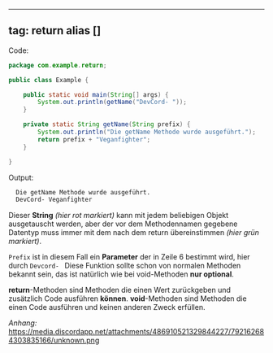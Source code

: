 
---
tag: return
alias []
---

Code:

```java
package com.example.return;

public class Example {

    public static void main(String[] args) {
        System.out.println(getName("DevCord- "));
    }

    private static String getName(String prefix) {
        System.out.println("Die getName Methode wurde ausgeführt.");
        return prefix + "Veganfighter";
    }

}

```

Output:
```css
  Die getName Methode wurde ausgeführt.
  DevCord- Veganfighter
```
Dieser **String** *(hier rot markiert)* kann mit jedem beliebigen Objekt ausgetauscht werden, aber der vor dem Methodennamen gegebene Datentyp muss immer mit dem nach dem return übereinstimmen *(hier grün markiert)*.

`Prefix` ist in diesem Fall ein **Parameter** der in Zeile 6 bestimmt wird, hier durch `Devcord- `
Diese Funktion sollte schon von normalen Methoden bekannt sein, das ist natürlich wie bei void-Methoden **nur optional**.

**return**-Methoden sind Methoden die einen Wert zurückgeben und zusätzlich Code ausführen **können**.
**void**-Methoden sind Methoden die einen Code ausführen und keinen anderen Zweck erfüllen.

*Anhang:* https://media.discordapp.net/attachments/486910521329844227/792162684303835166/unknown.png
